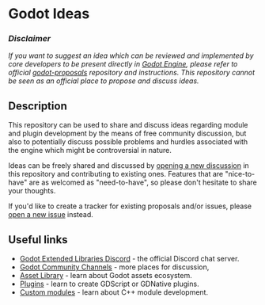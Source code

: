 Godot Ideas
===========

### *Disclaimer*

*If you want to suggest an idea which can be reviewed and implemented by core
developers to be present directly in [Godot Engine](https://godotengine.org/),
please refer to official
[godot-proposals](https://github.com/godotengine/godot-proposals) repository and
instructions. This repository cannot be seen as an official place to propose and
discuss ideas.*

## Description

This repository can be used to share and discuss ideas regarding module and
plugin development by the means of free community discussion, but also to
potentially discuss possible problems and hurdles associated with the engine
which might be controversial in nature.

Ideas can be freely shared and discussed by
[opening a new discussion](https://github.com/godot-extended-libraries/godot-ideas/discussions/new)
in this repository and contributing to existing ones. Features that are
"nice-to-have" are as welcomed as "need-to-have", so please don't hesitate to
share your thoughts.

If you'd like to create a tracker for existing proposals and/or issues, please
[open a new issue](https://github.com/godot-extended-libraries/godot-ideas/issues/new/)
instead.

## Useful links

* [Godot Extended Libraries Discord](https://discord.gg/tm2ZcBU) - the official Discord chat server.
* [Godot Community Channels](http://docs.godotengine.org/en/stable/community/channels.html) - more places for discussion,
* [Asset Library](https://docs.godotengine.org/en/latest/tutorials/assetlib/what_is_assetlib.html) - learn about Godot assets ecosystem.
* [Plugins](https://docs.godotengine.org/en/latest/tutorials/plugins/index.html) -
learn to create GDScript or GDNative plugins.
* [Custom modules](https://docs.godotengine.org/en/latest/development/cpp/custom_modules_in_cpp.html) - learn about C++ module development.
